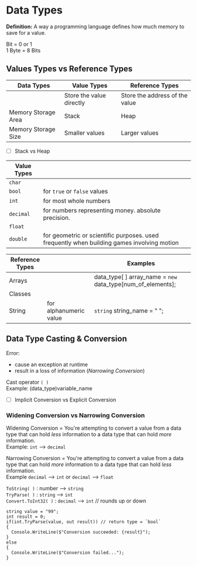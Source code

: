 # Data Types

**Definition:** A way a programming language defines how much memory to save for a value.

Bit = 0 or 1      
1 Byte = 8 Bits

## Values Types vs Reference Types

| Data Types | Value Types | Reference Types |
| --- | --- | --- |
| | Store the value directly | Store the address of the value |
| Memory Storage Area | Stack | Heap |
| Memory Storage Size | Smaller values | Larger values |

- [ ] Stack vs Heap

| Value Types | |
| --- | --- |
| `char` |
| `bool` | for `true` or `false` values |
| `int` | for most whole numbers |
| `decimal` | for numbers representing money. absolute precision. | 
| `float` | 
| `double` | for geometric or scientific purposes. used frequently when building games involving motion | 

| Reference Types | | Examples |
| --- | --- | --- |
| Arrays || data_type[ ] array_name = `new` data_type[num_of_elements]; |
| Classes ||
| String | for alphanumeric value | `string` string_name = " "; |

## Data Type Casting & Conversion
Error:
- cause an exception at runtime
- result in a loss of information (_Narrowing Conversion_)

Cast operator `( )`      
Example: (data_type)variable_name

- [ ] Implicit Conversion vs Explicit Conversion

### Widening Conversion vs Narrowing Conversion
Widening Conversion = You're attempting to convert a value from a data type that can hold _less_ information to a data type that can hold _more_ information.    
Example: `int` --> `decimal`    

Narrowing Conversion = You're attempting to convert a value from a data type that can hold _more_ information to a data type that can hold _less_ information.    
Example `decimal` --> `int` or `decimal` --> `float`     

`ToString( )` : number --> `string`    
`TryParse( )` : `string` --> `int`    
`Convert.ToInt32( )` : `decimal` --> `int` // rounds up or down

```
string value = "99";
int result = 0;
if(int.TryParse(value, out result)) // return type = `bool`
{
  Console.WriteLine($"Conversion succeeded: {result}");
}
else
{
  Console.WriteLine($"Conversion failed...");
}
```

